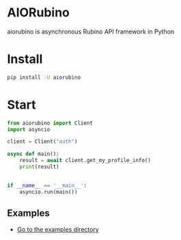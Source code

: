 # AIORubino
aiorubino is asynchronous Rubino API framework in Python

# Install
```bash
pip install -U aiorubino
```

# Start
```python
from aiorubino import Client
import asyncio

client = Client("auth")

async def main():
    result = await client.get_my_profile_info()
    print(result)
    

if __name__ == '__main__':
    asyncio.run(main())
```

## Examples
- [Go to the examples directory](https://github.com/irvanyamirali/myrino/tree/main/examples)
